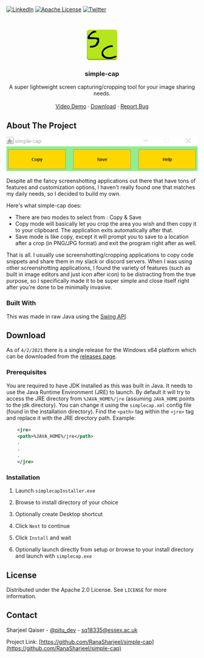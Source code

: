 
[![LinkedIn][linkedin-shield]][linkedin-url]
[![Apache License][license-shield]][license-url]
[![Twitter][twitter-shield]][twitter-url]


<!-- PROJECT LOGO -->
<br />
<p align="center">
  <a href="https://github.com/othneildrew/Best-README-Template">
    <img src="res/logo.png" alt="Logo" width="80" height="80">
  </a>

  <h3 align="center">simple-cap</h3>

  <p align="center">
    A super lightweight screen capturing/cropping tool for your image sharing needs.
    <br />
    <br />
    <a href="https://youtu.be/zfDVTm_fjp0">Video Demo</a>
    ·
    <a href="https://github.com/RanaSharjeel/simple-cap/releases/tag/1.0">Download</a>
    ·
    <a href="https://github.com/RanaSharjeel/simple-cap/issues">Report Bug</a>
  </p>
</p>


<!-- ABOUT THE PROJECT -->
## About The Project

[![Product Name Screen Shot][product-screenshot]]()

Despite all the fancy screenshotting applications out there that have tons of features and customization options, I haven't really found one that matches my daily needs, so I decided to build my own.

Here's what simple-cap does:
* There are two modes to select from : Copy & Save
* Copy mode will basically let you crop the area you wish and then copy it to your clipboard. The application exits automatically after that.
* Save mode is like copy, except it will prompt you to save to a location after a crop (in PNG/JPG format) and exit the program right after as well.

That is all. I usually use screenshotting/cropping applications to copy code snippets and share them in my slack or discord servers. When I was using other screenshotting applications, I found the variety of features (such as built in image editors and just icon after icon) to be distracting from the true purpose, so I specifically made it to be super simple and close itself right after you're done to be minimally invasive.



### Built With

This was made in raw Java using the [Swing API](https://docs.oracle.com/javase/7/docs/api/javax/swing/package-summary.html)


<!-- GETTING STARTED -->
## Download

As of `4/2/2021` there is a single release for the Windows x64 platform which can be downloaded from the [releases page](https://github.com/RanaSharjeel/simple-cap/releases/tag/1.0).

### Prerequisites

You are required to have JDK installed as this was built in Java. It needs to use the Java Runtime Environment (JRE) to launch. By default it will try to access the JRE directory from `%JAVA_HOME%/jre` (assuming `JAVA_HOME` points to the jdk directory). You can change it using the `simplecap.xml` config file (found in the installation directory). Find the `<path>` tag within the `<jre>` tag and replace it with the JRE directory path. Example:

```xml
    <jre>
    <path>%JAVA_HOME%/jre</path>
    .
    .
    .
    </jre>
  ```

### Installation

1. Launch `simplecapInstaller.exe`

2. Browse to install directory of your choice

3. Optionally create Desktop shortcut

4. Click `Next` to continue

5. Click `Install` and wait

6. Optionally launch directly from setup or browse to your install directory and launch with `simplecap.exe`



<!-- LICENSE -->
## License

Distributed under the Apache 2.0 License. See `LICENSE` for more information.


<!-- CONTACT -->
## Contact

Sharjeel Qaiser - [@pitu_dev](https://twitter.com/pitu_dev) - sq18335@essex.ac.uk

Project Link: [https://github.com/RanaSharjeel/simple-cap](https://github.com/RanaSharjeel/simple-cap)



<!-- MARKDOWN LINKS & IMAGES -->
[linkedin-shield]: https://img.shields.io/badge/-LINKEDIN-blue?logo=linkedin
[linkedin-url]: https://www.linkedin.com/in/sharqais/
[license-shield]: https://img.shields.io/badge/-LICENSE-red?logo=apache
[license-url]: https://github.com/RanaSharjeel/simple-cap/blob/main/LICENSE
[twitter-shield]: https://img.shields.io/badge/-TWITTER-lightgrey?logo=twitter
[twitter-url]: https://twitter.com/pitu_dev
[product-screenshot]: https://github.com/RanaSharjeel/simple-cap/blob/main/res/product.png
